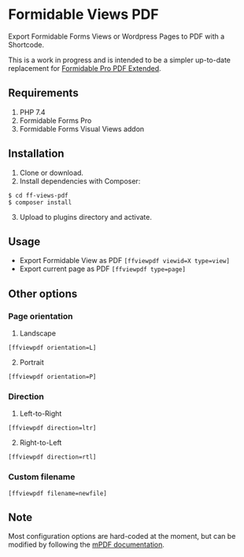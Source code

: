 # Formidable Views PDF 
Export Formidable Forms Views or Wordpress Pages to PDF with a Shortcode.

This is a work in progress and is intended to be a simpler up-to-date replacement for [Formidable Pro PDF Extended](https://github.com/jvarn/formidable-pro-pdf-extended).

## Requirements
1. PHP 7.4
2. Formidable Forms Pro
3. Formidable Forms Visual Views addon

## Installation

1. Clone or download.
2. Install dependencies with Composer:
```
$ cd ff-views-pdf
$ composer install
```
3. Upload to plugins directory and activate.

## Usage

* Export Formidable View as PDF
`[ffviewpdf viewid=X type=view]`
* Export current page as PDF
`[ffviewpdf type=page]`

## Other options
### Page orientation
1. Landscape
```
[ffviewpdf orientation=L]
```
2. Portrait
```
[ffviewpdf orientation=P]
```
### Direction
1. Left-to-Right
```
[ffviewpdf direction=ltr]
```
2. Right-to-Left
```
[ffviewpdf direction=rtl]
```
### Custom filename
```
[ffviewpdf filename=newfile]
```

## Note

Most configuration options are hard-coded at the moment, but can be modified by following the [mPDF documentation](https://mpdf.github.io).

